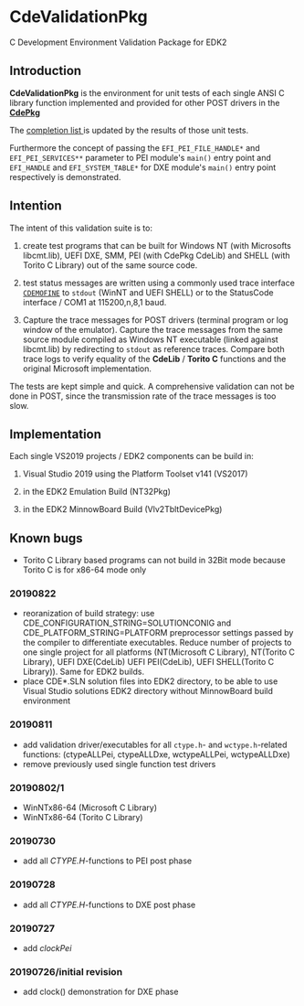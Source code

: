 # CdeValidationPkg
C Development Environment Validation Package for EDK2

## Introduction
**CdeValidationPkg** is the environment for unit tests  of each single ANSI C library function
implemented and provided for other POST drivers in the [**CdePkg**](https://github.com/MinnowWare/CdePkg/blob/master/README.md#cdepkg)

The [completion list ](https://github.com/MinnowWare/CdePkg/blob/master/implemented.md) is updated
by the results of those unit tests.

Furthermore the concept of passing the `EFI_PEI_FILE_HANDLE*` and `EFI_PEI_SERVICES**` parameter to PEI
module's `main()` entry point and `EFI_HANDLE` and `EFI_SYSTEM_TABLE*` for DXE module's `main()` entry point respectively is
demonstrated.

## Intention
The intent of this validation suite is to:

1.  create test programs that can be built for Windows NT (with Microsofts libcmt.lib), UEFI DXE, SMM, PEI (with CdePkg CdeLib) and 
        SHELL (with Torito C Library) out of the same source code.

2.  test status messages are written using a commonly used trace interface [`CDEMOFINE`](https://github.com/MinnowWare/CdePkg/blob/master/Include/CDE.h#L56) to 
        `stdout` (WinNT and UEFI SHELL) or to the StatusCode interface / COM1 at 115200,n,8,1 baud.
    
3.  Capture the trace messages for POST drivers (terminal program or log window of the emulator). 
        Capture the trace messages from the same source module compiled as Windows NT executable (linked against libcmt.lib)
        by redirecting to `stdout` as reference traces.
        Compare both trace logs to verify equality of the **CdeLib** / **Torito C** functions and the 
        original Microsoft implementation.

The tests are kept simple and quick. A comprehensive validation can not be done in POST, since the
transmission rate of the trace messages is too slow.

## Implementation
Each single VS2019 projects / EDK2 components can be build in:

1. Visual Studio 2019 using the Platform Toolset v141 (VS2017)

2. in the EDK2 Emulation Build (NT32Pkg)

3. in the EDK2 MinnowBoard Build (Vlv2TbltDevicePkg)

## Known bugs
* Torito C Library based programs can not build in 32Bit mode because Torito C is for x86-64
  mode only

### 20190822
* reoranization of build strategy: use CDE_CONFIGURATION_STRING=SOLUTIONCONIG and 
  CDE_PLATFORM_STRING=PLATFORM preprocessor settings passed by the compiler
  to differentiate executables. Reduce number of projects to one single project
  for all platforms (NT(Microsoft C Library), NT(Torito C Library), UEFI DXE(CdeLib)
  UEFI PEI(CdeLib), UEFI SHELL(Torito C Library)). Same for EDK2 builds.
* place CDE*.SLN solution files into EDK2 directory, to be able to use Visual Studio solutions
  EDK2 directory without MinnowBoard build environment

### 20190811
* add validation driver/executables for all `ctype.h`- and `wctype.h`-related functions:
    (ctypeALLPei, ctypeALLDxe, wctypeALLPei, wctypeALLDxe)
* remove previously used single function test drivers

### 20190802/1
* WinNTx86-64 (Microsoft C Library)
* WinNTx86-64 (Torito C Library)

### 20190730
* add all *CTYPE.H*-functions to PEI post phase

### 20190728
* add all *CTYPE.H*-functions to DXE post phase

### 20190727
* add *clockPei*

###	20190726/initial revision
* add clock() demonstration for DXE phase
